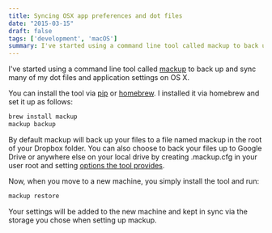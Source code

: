 ```yaml
---
title: Syncing OSX app preferences and dot files
date: "2015-03-15"
draft: false
tags: ['development', 'macOS']
summary: I've started using a command line tool called mackup to back up and sync many of my dot files and application settings on OS X.
---
```


I've started using a command line tool called [mackup](https://github.com/lra/mackup) to back up and sync many of my dot files and application settings on OS X.

You can install the tool via [pip](https://pypi.python.org/pypi/pip) or [homebrew](http://brew.sh). I installed it via homebrew and set it up as follows:

```bash
brew install mackup
mackup backup
```

By default mackup will back up your files to a file named mackup in the root of your Dropbox folder. You can also choose to back your files up to Google Drive or anywhere else on your local drive by creating .mackup.cfg in your user root and setting [options the tool provides](https://github.com/lra/mackup/tree/master/doc).

Now, when you move to a new machine, you simply install the tool and run:

```bash
mackup restore
```

Your settings will be added to the new machine and kept in sync via the storage you chose when setting up mackup.